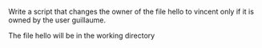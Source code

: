 Write a script that changes the owner of the file hello to vincent only if it is owned by the user guillaume.

The file hello will be in the working directory
